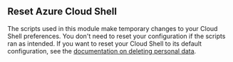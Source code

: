 ## Reset Azure Cloud Shell

The scripts used in this module make temporary changes to your Cloud Shell preferences. You don't need to reset your configuration if the scripts ran as intended. If you want to reset your Cloud Shell to its default configuration, see the [documentation on deleting personal data](/azure/cloud-shell/troubleshooting#delete?azure-portal=true).
